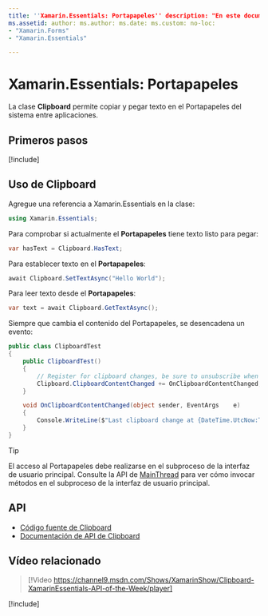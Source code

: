 ```yaml
---
title: ''Xamarin.Essentials: Portapapeles'' description: "En este documento se describe la clase Clipboard de Xamarin.Essentials, que permite copiar y pegar texto en el Portapapeles del sistema entre aplicaciones".
ms.assetid: author: ms.author: ms.date: ms.custom: no-loc:
- "Xamarin.Forms"
- "Xamarin.Essentials"

---
```


# <a name="xamarinessentials-clipboard"></a>Xamarin.Essentials: Portapapeles

La clase **Clipboard** permite copiar y pegar texto en el Portapapeles del sistema entre aplicaciones.

## <a name="get-started"></a>Primeros pasos

[!include[](~/essentials/includes/get-started.md)]

## <a name="using-clipboard"></a>Uso de Clipboard

Agregue una referencia a Xamarin.Essentials en la clase:

```csharp
using Xamarin.Essentials;
```

Para comprobar si actualmente el **Portapapeles** tiene texto listo para pegar:

```csharp
var hasText = Clipboard.HasText;
```

Para establecer texto en el **Portapapeles**:

```csharp
await Clipboard.SetTextAsync("Hello World");
```

Para leer texto desde el **Portapapeles**:

```csharp
var text = await Clipboard.GetTextAsync();
```

Siempre que cambia el contenido del Portapapeles, se desencadena un evento:

```csharp
public class ClipboardTest
{
    public ClipboardTest()
    {
        // Register for clipboard changes, be sure to unsubscribe when needed
        Clipboard.ClipboardContentChanged += OnClipboardContentChanged;
    }

    void OnClipboardContentChanged(object sender, EventArgs    e)
    {
        Console.WriteLine($"Last clipboard change at {DateTime.UtcNow:T}";);
    }
}
```

> [!TIP]
> El acceso al Portapapeles debe realizarse en el subproceso de la interfaz de usuario principal. Consulte la API de [MainThread](~/essentials/main-thread.md) para ver cómo invocar métodos en el subproceso de la interfaz de usuario principal.

## <a name="api"></a>API

- [Código fuente de Clipboard](https://github.com/xamarin/Essentials/tree/master/Xamarin.Essentials/Clipboard)
- [Documentación de API de Clipboard](xref:Xamarin.Essentials.Clipboard)

## <a name="related-video"></a>Vídeo relacionado

> [!Video https://channel9.msdn.com/Shows/XamarinShow/Clipboard-XamarinEssentials-API-of-the-Week/player]

[!include[](~/essentials/includes/xamarin-show-essentials.md)]
